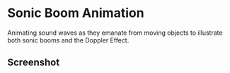 # Sonic Boom Animation
Animating sound waves as they emanate from moving objects to illustrate both sonic booms and the Doppler Effect.

## Screenshot
